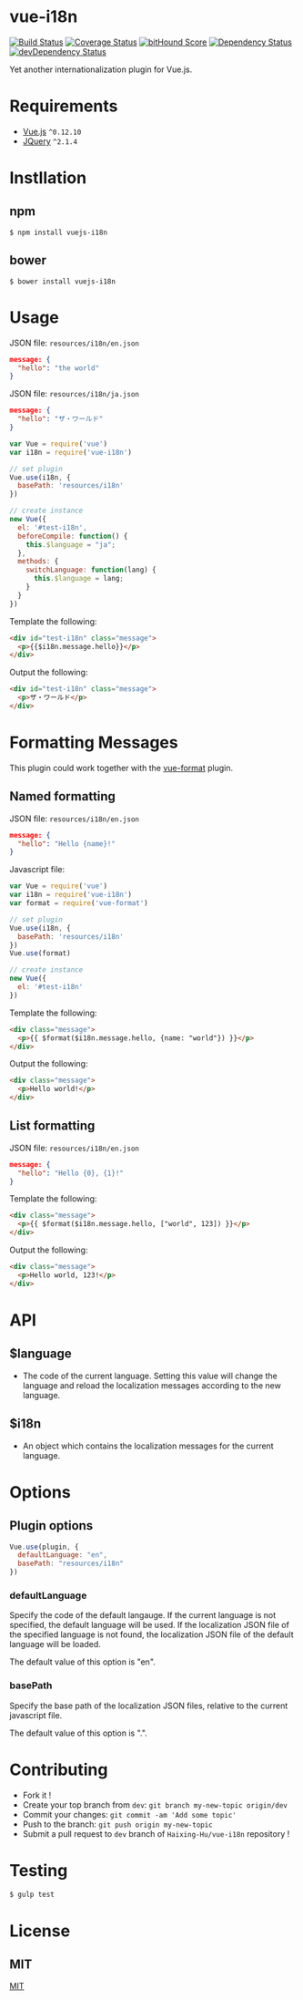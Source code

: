 # vue-i18n

[![Build Status](https://circleci.com/gh/Haixing-Hu/vue-i18n/tree/master.svg?style=shield)](https://circleci.com/gh/Haixing-Hu/vue-i18n/tree/master)
[![Coverage Status](https://coveralls.io/repos/Haixing-Hu/vue-i18n/badge.svg?branch=master&service=github)](https://coveralls.io/github/Haixing-Hu/vue-i18n?branch=master)
[![bitHound Score](https://www.bithound.io/github/Haixing-Hu/vue-i18n/badges/score.svg)](https://www.bithound.io/github/Haixing-Hu/vue-i18n)
[![Dependency Status](https://david-dm.org/Haixing-Hu/vue-i18n.svg)](https://david-dm.org/Haixing-Hu/vue-i18n)
[![devDependency Status](https://david-dm.org/Haixing-Hu/vue-i18n/dev-status.svg)](https://david-dm.org/Haixing-Hu/vue-i18n#info=devDependencies)

Yet another internationalization plugin for Vue.js.

# Requirements
- [Vue.js](https://github.com/yyx990803/vue) `^0.12.10`
- [JQuery](https://github.com/jquery/jquery) `^2.1.4`

# Instllation

## npm

```shell
$ npm install vuejs-i18n
```

## bower

```shell
$ bower install vuejs-i18n
```

# Usage

JSON file: `resources/i18n/en.json`

```json
message: {
  "hello": "the world"
}
```

JSON file: `resources/i18n/ja.json`
```json
message: {
  "hello": "ザ・ワールド"
}
```

```javascript
var Vue = require('vue')
var i18n = require('vue-i18n')

// set plugin
Vue.use(i18n, {
  basePath: 'resources/i18n'
})

// create instance
new Vue({
  el: '#test-i18n',
  beforeCompile: function() {
    this.$language = "ja";
  },
  methods: {
    switchLanguage: function(lang) {
      this.$language = lang;
    }
  }
})
```

Template the following:

```html
<div id="test-i18n" class="message">
  <p>{{$i18n.message.hello}}</p>
</div>
```

Output the following:

```html
<div id="test-i18n" class="message">
  <p>ザ・ワールド</p>
</div>
```
# Formatting Messages

This plugin could work together with the [vue-format](https://github.com/Haixing-Hu/vue-format/) plugin.

## Named formatting

JSON file: `resources/i18n/en.json`

```json
message: {
  "hello": "Hello {name}!"
}
```

Javascript file:
```javascript
var Vue = require('vue')
var i18n = require('vue-i18n')
var format = require('vue-format')

// set plugin
Vue.use(i18n, {
  basePath: 'resources/i18n'
})
Vue.use(format)

// create instance
new Vue({
  el: '#test-i18n'
})
```

Template the following:

```html
<div class="message">
  <p>{{ $format($i18n.message.hello, {name: "world"}) }}</p>
</div>
```

Output the following:

```html
<div class="message">
  <p>Hello world!</p>
</div>
```

## List formatting

JSON file: `resources/i18n/en.json`

```json
message: {
  "hello": "Hello {0}, {1}!"
}
```

Template the following:

```html
<div class="message">
  <p>{{ $format($i18n.message.hello, ["world", 123]) }}</p>
</div>
```

Output the following:

```html
<div class="message">
  <p>Hello world, 123!</p>
</div>
```

# API

## $language
- The code of the current language. Setting this value will change the language and reload the localization messages according to the new language.

## $i18n
- An object which contains the localization messages for the current language.

# Options

## Plugin options

```javascript
Vue.use(plugin, {
  defaultLanguage: "en",
  basePath: "resources/i18n"
})
```

### defaultLanguage
Specify the code of the default langauge. If the current language is not specified, the default language will be used. If the localization JSON file of the specified language is not found, the localization JSON file of the default language will be loaded.

The default value of this option is "en".

### basePath
Specify the base path of the localization JSON files, relative to the current javascript file.

The default value of this option is ".".

# Contributing
- Fork it !
- Create your top branch from `dev`: `git branch my-new-topic origin/dev`
- Commit your changes: `git commit -am 'Add some topic'`
- Push to the branch: `git push origin my-new-topic`
- Submit a pull request to `dev` branch of `Haixing-Hu/vue-i18n` repository !


# Testing

```shell
$ gulp test
```


# License

## MIT

[MIT](http://opensource.org/licenses/MIT)

